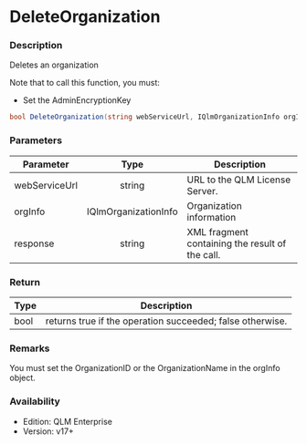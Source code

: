 # DeleteOrganization

### Description

Deletes an organization

Note that to call this function, you must:

* Set the AdminEncryptionKey

```csharp
bool DeleteOrganization(string webServiceUrl, IQlmOrganizationInfo orgInfo, out string response)
```

### Parameters

| Parameter     |         Type         | Description                                     |
| ------------- | :------------------: | ----------------------------------------------- |
| webServiceUrl |        string        | URL to the QLM License Server.                  |
| orgInfo       | IQlmOrganizationInfo | Organization information                        |
| response      |        string        | XML fragment containing the result of the call. |

### Return

| Type | Description                                               |
| ---- | --------------------------------------------------------- |
| bool | returns true if the operation succeeded; false otherwise. |

### Remarks

You must set the OrganizationID or the OrganizationName in the orgInfo object.

### Availability

* Edition: QLM Enterprise
* Version: v17+
